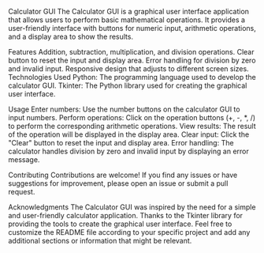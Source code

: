 Calculator GUI
The Calculator GUI is a graphical user interface application that allows users to perform basic mathematical operations. It provides a user-friendly interface with buttons for numeric input, arithmetic operations, and a display area to show the results.

Features
Addition, subtraction, multiplication, and division operations.
Clear button to reset the input and display area.
Error handling for division by zero and invalid input.
Responsive design that adjusts to different screen sizes.
Technologies Used
Python: The programming language used to develop the calculator GUI.
Tkinter: The Python library used for creating the graphical user interface.

Usage
Enter numbers: Use the number buttons on the calculator GUI to input numbers.
Perform operations: Click on the operation buttons (+, -, *, /) to perform the corresponding arithmetic operations.
View results: The result of the operation will be displayed in the display area.
Clear input: Click the "Clear" button to reset the input and display area.
Error handling: The calculator handles division by zero and invalid input by displaying an error message.

Contributing
Contributions are welcome! If you find any issues or have suggestions for improvement, please open an issue or submit a pull request.

Acknowledgments
The Calculator GUI was inspired by the need for a simple and user-friendly calculator application.
Thanks to the Tkinter library for providing the tools to create the graphical user interface.
Feel free to customize the README file according to your specific project and add any additional sections or information that might be relevant.
